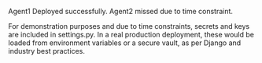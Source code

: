 Agent1 Deployed successfully.
Agent2 missed due to time constraint.


For demonstration purposes and due to time constraints, secrets and keys are included in settings.py. In a real production deployment, these would be loaded from environment variables or a secure vault, as per Django and industry best practices.
